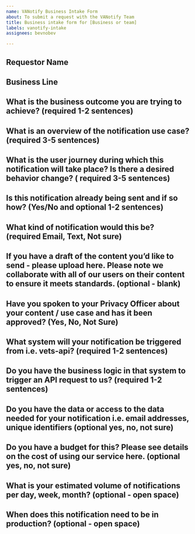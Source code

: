 ```yaml
---
name: VANotify Business Intake Form
about: To submit a request with the VANotify Team
title: Business intake form for [Business or team]
labels: vanotify-intake
assignees: bevnobev

---
```


## Requestor Name

## Business Line


## What is the business outcome you are trying to achieve? (required 1-2 sentences) 


## What is an overview of the notification use case? (required 3-5 sentences) 


## What is the user journey during which this notification will take place? Is there a desired behavior change? ( required 3-5 sentences) 



## Is this notification already being sent and if so how? (Yes/No and optional 1-2 sentences) 


## What kind of notification would this be? (required Email, Text, Not sure)


## If you have a draft of the content you’d like to send - please upload here. Please note we collaborate with all of our users on their content to ensure it meets standards. (optional - blank) 

## Have you spoken to your Privacy Officer about your content /  use case and has it been approved? (Yes, No, Not Sure) 

## What system will your notification be triggered from i.e. vets-api? (required 1-2 sentences) 


## Do you have the business logic in that system to trigger an API request to us? (required 1-2 sentences) 

## Do you have the data or access to the data needed for your notification i.e. email addresses, unique identifiers (optional yes, no, not sure)

## Do you have a budget for this? Please see details on the cost of using our service here. (optional yes, no, not sure)


## What is your estimated volume of notifications per day, week, month? (optional - open space)


## When does this notification need to be in production? (optional - open space)
